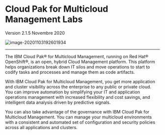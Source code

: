 #  Cloud Pak for Multicloud Management Labs

Version 2.1.5 Novembre 2020

![image-20201103192601934](images/image-20201103192601934-4427961.png)

-----

The IBM Cloud Pak® for Multicloud Management,  running on Red Hat® OpenShift®, is an open, hybrid Cloud Management  platform. This platform helps organizations break down IT silos and move  operations to start to codify tasks and processes         and manage them as code artifacts.

With IBM Cloud Pak for Multicloud Management, you get more  application and cluster visibility across the enterprise to any public  or private cloud. You can improve automation by simplifying your IT and  application operations management with increased         flexibility and cost savings, and intelligent data analysis  driven by predictive signals.

You can also take advantage of the governance with IBM Cloud  Pak for Multicloud Management. You can manage your multicloud  environments with a consistent and automated set of configuration and  security policies across all applications and clusters.